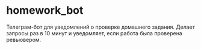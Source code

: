 # homework_bot
Телеграм-бот для уведомлений о проверке домашнего задания. Делает запросы раз в 10 минут и уведомляет, если работа была проверена ревьювером.
